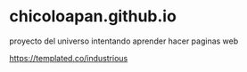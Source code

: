 # chicoloapan.github.io
proyecto del universo
intentando aprender hacer paginas web

https://templated.co/industrious
